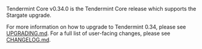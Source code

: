 Tendermint Core v0.34.0 is the Tendermint Core release which supports the Stargate upgrade.

For more information on how to upgrade to Tendermint 0.34, please see [UPGRADING.md](https://github.com/sisu-network/tendermint/blob/release/v0.34.0/UPGRADING.md).
For a full list of user-facing changes, please see [CHANGELOG.md](https://github.com/sisu-network/tendermint/blob/release/v0.34.0/CHANGELOG.md).
